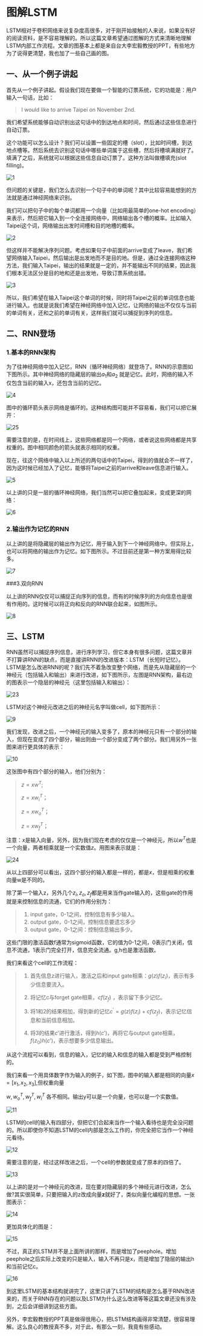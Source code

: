 # 图解LSTM

LSTM相对于卷积网络来说复杂度高很多，对于刚开始接触的人来说，如果没有好的阅读资料，是不容易理解的。所以这篇文章希望通过图解的方式来清晰地理解LSTM内部工作流程。文章的图基本上都是来自台大李宏毅教授的PPT，有些地方为了说得更清楚，我也加了一些自己画的图。

## 一、从一个例子讲起

首先从一个例子讲起。假设我们现在要做一个智能的订票系统，它的功能是：用户输入一句话，比如：

> I would like to arrive Taipei on November 2nd. 

我们希望系统能够自动识别出这句话中的到达地点和时间，然后通过这些信息进行自动订票。

这个功能可以怎么设计？我们可以设置一些固定的槽（slot），比如时间槽，到达地点槽等。然后系统去识别这句话中哪些单词属于这些槽，然后将槽填满就好了。填满了之后，系统就可以根据这些信息自动订票了。这种方法叫做槽填充(slot filling)。

![1](./pics/1.png)

但问题的关键是，我们怎么去识别一个句子中的单词呢？其中比较容易能想到的方法就是通过神经网络来识别。

我们可以把句子中的每个单词都用一个向量（比如用最简单的one-hot encoding）来表示，然后把它输入到一个全连接网络中，网络输出各个槽的概率。比如输入Taipei这个词，网络输出出发时间槽和目的地槽的概率。

![2](./pics/2.png)

但这样并不能解决序列问题。考虑如果句子中前面的arrive变成了leave，我们希望网络输入Taipei，然后输出是出发地而不是目的地。但是，通过全连接网络这种方法，我们输入Taipei，输出的结果就是一定的，并不能输出不同的结果，因此我们根本无法区分是目的地和还是出发地，导致订票系统出错。

![3](./pics/3.png)

所以，我们希望在输入Taipei这个单词的时候，同时将Taipei之前的单词信息也能进行输入。也就是说我们希望在神经网络中加入记忆，让网络的输出不仅仅与当前的单词有关，还和之前的单词有关，这样我们就可以捕捉到序列的信息。

## 二、RNN登场

### 1.基本的RNN架构

为了往神经网络中加入记忆，RNN（循环神经网络）就登场了。RNN的示意图如下图所示。其中神经网络的隐藏层的输出$a_1$和$a_2$ 就是记忆。此时，网络的输入不仅包含当前的输入x，还包含当前的记忆。

![4](./pics/4.png)



图中的循环箭头表示网络是循环的。这种结构图可能并不容易看，我们可以把它展开：

![25](./pics/25.png)

需要注意的是，在时间线上，这些网络都是同一个网络，或者说这些网络都是共享权重的。图中相同颜色的箭头就表示相同的权重。

现在，往这个网络中输入以上所述的两句话中的Taipei，得到的值就会不一样了，因为这时候已经加入了记忆，能够将Taipei之前的arrive和leave信息进行输入。

![5](./pics/5.png)

以上讲的只是一层的循环神经网络，我们当然可以把它叠加起来，变成更深的网络：

![6](./pics/6.png)

### 2.输出作为记忆的RNN

以上讲的是将隐藏层的输出作为记忆，用于输入到下一个神经网络中。但实际上，也可以将网络的输出作为记忆。如下图所示。不过目前还是第一种方案用得比较多。

![7](./pics/7.png)

###3.双向RNN

以上讲的RNN仅仅可以捕捉正向序列的信息，而有的时候序列的方向信息也是很有作用的。这时候可以将正向和反向的RNN联合起来，如图所示。

![8](./pics/8.png)



## 三、LSTM

RNN虽然可以捕捉序列信息，进行序列学习，但它本身有很多问题，这篇文章并不打算讲RNN的缺点，而是直接讲RNN的改进版本：LSTM（长短时记忆）。LSTM是怎么改进RNN的呢？我们先不着急改变整个网络，而是先从隐藏层的一个神经元（包括输入和输出）来进行改进，如下图所示，左图是RNN架构，最右边的图表示一个隐层的神经元（这里包括输入和输出）：

![23](./pics/23.png)

LSTM对这个神经元改进之后的神经元名字叫做cell，如下图所示：

![9](./pics/9.png)

我们发现，改进之后，一个神经元的输入变多了，原本的神经元只有一个部分的输入，但现在变成了四个部分，输出则由一个部分变成了两个部分。我们用另外一张图来进行更具体的表示：

![10](./pics/10.png)

这张图中有四个部分的输入，他们分别为：

> $z=xw^T$;
>
> $z=xw_i^T$；
>
> $z=xw_o^T$；
>
> $z=xw_f^T$；

注意：$x$是输入向量，另外，因为我们现在考虑的仅仅是一个神经元，所以$w^T$也是一个向量，两者相乘就是一个实数值$z$。用图来表示就是：

![24](./pics/24.png)

从以上四部分可以看出，这四个部分的输入都是一样的，都是$x$，但是相乘的权重向量w是不同的。

除了第一个输入z，另外几个$z_i,z_o,z_f$都是用来当作gate输入的，这些gate的作用就是来控制信息的流通，它们的作用分别为：

> 1. input gate，0-1之间，控制信息有多少输入。
> 2. output gate，0-1之间，控制信息要遗忘多少
> 3. output gate，0-1之间：控制信息输出多少。
>

这些门限的激活函数f通常为sigmoid函数，它的值为0-1之间，0表示门关闭，信息不流通，1表示门完全打开，信息完全流通。g,h也是激活函数。

我们来看这个cell的工作流程：

> 1. 首先信息z进行输入，激活之后和input gate相乘：$g(z)f(z_i)$，表示有多少信息要流入。
>
>
> 2. 将记忆c与forget gate相乘，$cf(z_f)$ ，表示留下多少记忆。
> 3. 将1和2的结果相加，得到新的记忆$c^′=g(z)f(z_i )+cf(z_f )$，表示记忆信息和当前信息相加。
> 4. 将3的结果$c'$进行激活，得到$h(c')$，再将它与output gate相乘，$f(z_0)h(c')$，表示想要多少信息输出。

从这个流程可以看到，信息的输入，记忆的输入和信息的输入都是受到严格控制的。

我们来看一个用具体数字作为输入的例子，如下图，图中的输入都是相同的向量$x=[x_1,x_2,x_3]$,但权重向量

$w,w_o^T,w_f^T,w_i^T$ 各不相同。输出y可以是一个向量，也可以是一个实数值。

![11](./pics/11.png)



LSTM的cell的输入有四部分，但把它们合起来当作一个输入看待也是完全没问题的。所以即使你不知道LSTM的cell内部是怎么工作的，你完全把它当作一个神经元看待。

![12](./pics/12.png)



需要注意的是，经过这样改进之后，一个cell的参数就变成了原本的四倍了。

![13](./pics/13.png)

以上讲的是对一个神经元的改进，现在要对隐藏层的多个神经元进行改进，怎么做?其实很简单，只要把输入的z改成向量**z**就好了，类似向量化编程的思想。一张图表示：

![14](./pics/14.png)

更加具体化的图是：

![15](./pics/15.png)

不过，真正的LSTM并不是上面所讲的那样，而是增加了peephole。增加peephole之后实际上改变的只是输入，输入不再只是x，而是增加了隐层的输出h和当前记忆c。

![16](./pics/16.png)

到这里LSTM的基本结构就讲完了，这里只讲了LSTM的结构是怎么基于RNN改进来的，而关于RNN存在的问题以及LSTM为什么这么改进等等这篇文章还没有涉及到，之后会详细讲到这些方面。

另外，李宏毅教授的PPT真是做得很用心，把LSTM结构画得非常清楚，很容易理解。这么良心的教授真不多，对于此，有那么一刻，我竟有些感动。

